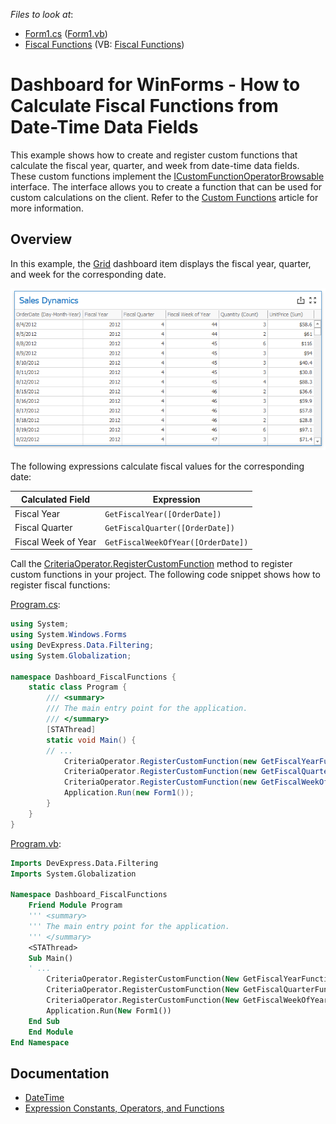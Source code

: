 <!-- default file list -->
*Files to look at*:

* [Form1.cs](./CS/Dashboard_FiscalFunctions/Form1.cs) ([Form1.vb](./VB/Dashboard_FiscalFunctions/Form1.vb))
* [Fiscal Functions](./CS/Dashboard_FiscalFunctions/Fiscal%20Functions) (VB: [Fiscal Functions](./VB/Dashboard_FiscalFunctions/Fiscal%20Functions))
<!-- default file list end -->
# Dashboard for WinForms - How to Calculate Fiscal Functions from Date-Time Data Fields

This example shows how to create and register custom functions that calculate the fiscal year, quarter, and week from date-time data fields. These custom functions implement the [ICustomFunctionOperatorBrowsable](https://docs.devexpress.com/CoreLibraries/DevExpress.Data.Filtering.ICustomFunctionOperatorBrowsable) interface. The interface allows you to create a function that can be used for custom calculations on the client. Refer to the [Custom Functions](https://docs.devexpress.com/WindowsForms/9947/common-features/expressions/implementing-custom-functions) article for more information.

## Overview

In this example, the [Grid](https://docs.devexpress.com/Dashboard/15150/winforms-dashboard/winforms-designer/create-dashboards-in-the-winforms-designer/dashboard-item-settings/grid) dashboard item displays the fiscal year, quarter, and week for the corresponding date. 

![SalesDynamics](images/salesDynamisc.png)

The following expressions calculate fiscal values for the corresponding date:

| Calculated Field | Expression |
| --- | --- |
| Fiscal Year | ``` GetFiscalYear([OrderDate]) ``` |
| Fiscal Quarter | ``` GetFiscalQuarter([OrderDate]) ``` |
| Fiscal Week of Year | ``` GetFiscalWeekOfYear([OrderDate]) ``` |

Call the [CriteriaOperator.RegisterCustomFunction](https://docs.devexpress.com/CoreLibraries/DevExpress.Data.Filtering.CriteriaOperator.RegisterCustomFunction(DevExpress.Data.Filtering.ICustomFunctionOperator)) method to register custom functions in your project. The following code snippet shows how to register fiscal functions: 

[Program.cs](./CS/Dashboard_FiscalFunctions/Program.cs):
```csharp
using System;
using System.Windows.Forms
using DevExpress.Data.Filtering;
using System.Globalization;

namespace Dashboard_FiscalFunctions {
    static class Program {
        /// <summary>
        /// The main entry point for the application.
        /// </summary>
        [STAThread]
        static void Main() {
        // ...
            CriteriaOperator.RegisterCustomFunction(new GetFiscalYearFunction(1, 10));
            CriteriaOperator.RegisterCustomFunction(new GetFiscalQuarterFunction(1, 10));
            CriteriaOperator.RegisterCustomFunction(new GetFiscalWeekOfYearFunction(1, 10, CalendarWeekRule.FirstFourDayWeek, DayOfWeek.Monday));
            Application.Run(new Form1());  
        }
    }
}
```
[Program.vb](./VB/Dashboard_FiscalFunctions/Program.vb):
```vb
Imports DevExpress.Data.Filtering
Imports System.Globalization

Namespace Dashboard_FiscalFunctions
    Friend Module Program
	''' <summary>
	''' The main entry point for the application.
	''' </summary>
	<STAThread>
	Sub Main()
	' ...
	    CriteriaOperator.RegisterCustomFunction(New GetFiscalYearFunction(1, 10))
	    CriteriaOperator.RegisterCustomFunction(New GetFiscalQuarterFunction(1, 10))
	    CriteriaOperator.RegisterCustomFunction(New GetFiscalWeekOfYearFunction(1, 10, CalendarWeekRule.FirstFourDayWeek, DayOfWeek.Monday))
	    Application.Run(New Form1())
	End Sub
    End Module
End Namespace
```
 
## Documentation
- [DateTime](https://docs.microsoft.com/en-us/dotnet/api/system.datetime?view=net-5.0)
- [Expression Constants, Operators, and Functions](https://docs.devexpress.com/Dashboard/400122/common-features/advanced-analytics/expression-constants-operators-and-functions)
